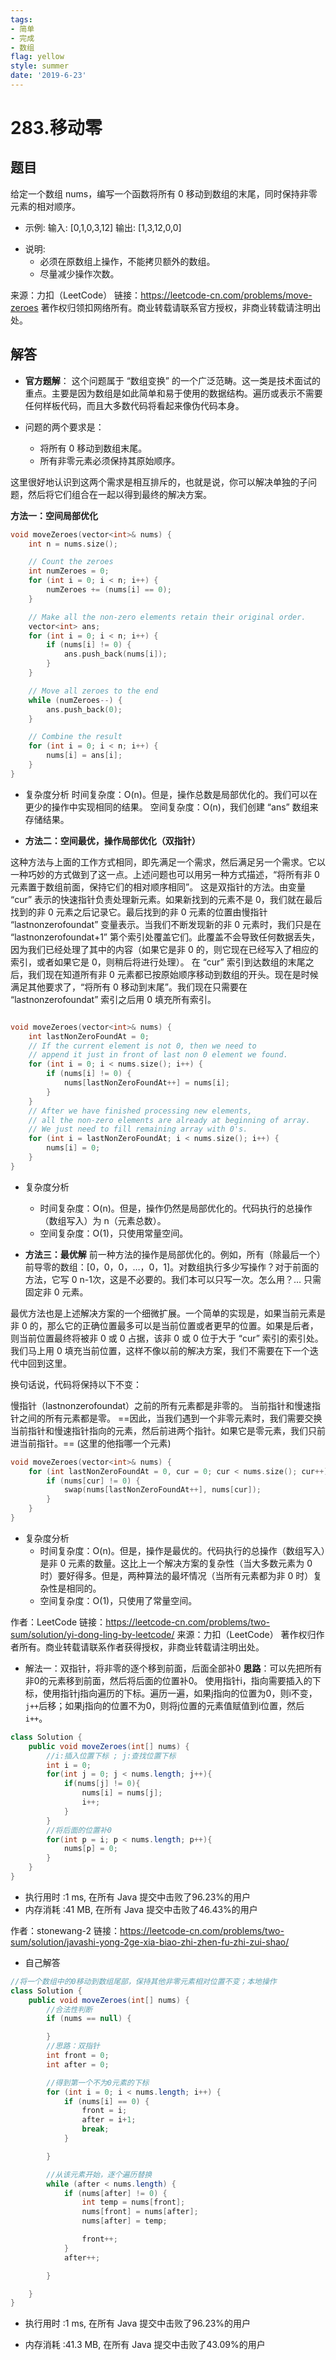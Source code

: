 ```yaml
---
tags: 
- 简单
- 完成
- 数组
flag: yellow
style: summer
date: '2019-6-23'
---
```



# 283.移动零

## 题目


给定一个数组 nums，编写一个函数将所有 0 移动到数组的末尾，同时保持非零元素的相对顺序。

- 示例:
输入: [0,1,0,3,12]
输出: [1,3,12,0,0]

* 说明:
  * 必须在原数组上操作，不能拷贝额外的数组。
  * 尽量减少操作次数。

来源：力扣（LeetCode）
链接：https://leetcode-cn.com/problems/move-zeroes
著作权归领扣网络所有。商业转载请联系官方授权，非商业转载请注明出处。



## 解答

- **官方题解**：
这个问题属于 “数组变换” 的一个广泛范畴。这一类是技术面试的重点。主要是因为数组是如此简单和易于使用的数据结构。遍历或表示不需要任何样板代码，而且大多数代码将看起来像伪代码本身。

- 问题的两个要求是：
  - 将所有 0 移动到数组末尾。
  - 所有非零元素必须保持其原始顺序。
  
这里很好地认识到这两个需求是相互排斥的，也就是说，你可以解决单独的子问题，然后将它们组合在一起以得到最终的解决方案。

**方法一：空间局部优化**
```cpp
void moveZeroes(vector<int>& nums) {
    int n = nums.size();

    // Count the zeroes
    int numZeroes = 0;
    for (int i = 0; i < n; i++) {
        numZeroes += (nums[i] == 0);
    }

    // Make all the non-zero elements retain their original order.
    vector<int> ans;
    for (int i = 0; i < n; i++) {
        if (nums[i] != 0) {
            ans.push_back(nums[i]);
        }
    }

    // Move all zeroes to the end
    while (numZeroes--) {
        ans.push_back(0);
    }

    // Combine the result
    for (int i = 0; i < n; i++) {
        nums[i] = ans[i];
    }
}
```

- 复杂度分析
时间复杂度：O(n)。但是，操作总数是局部优化的。我们可以在更少的操作中实现相同的结果。
空间复杂度：O(n)，我们创建 “ans” 数组来存储结果。



- **方法二：空间最优，操作局部优化（双指针）**

这种方法与上面的工作方式相同，即先满足一个需求，然后满足另一个需求。它以一种巧妙的方式做到了这一点。上述问题也可以用另一种方式描述，“将所有非 0 元素置于数组前面，保持它们的相对顺序相同”。
这是双指针的方法。由变量 “cur” 表示的快速指针负责处理新元素。如果新找到的元素不是 0，我们就在最后找到的非 0 元素之后记录它。最后找到的非 0 元素的位置由慢指针 “lastnonzerofoundat” 变量表示。当我们不断发现新的非 0 元素时，我们只是在 “lastnonzerofoundat+1” 第个索引处覆盖它们。此覆盖不会导致任何数据丢失，因为我们已经处理了其中的内容（如果它是非 0 的，则它现在已经写入了相应的索引，或者如果它是 0，则稍后将进行处理）。
在 “cur” 索引到达数组的末尾之后，我们现在知道所有非 0 元素都已按原始顺序移动到数组的开头。现在是时候满足其他要求了，“将所有 0 移动到末尾”。我们现在只需要在 “lastnonzerofoundat” 索引之后用 0 填充所有索引。
```cpp

void moveZeroes(vector<int>& nums) {
    int lastNonZeroFoundAt = 0;
    // If the current element is not 0, then we need to
    // append it just in front of last non 0 element we found. 
    for (int i = 0; i < nums.size(); i++) {
        if (nums[i] != 0) {
            nums[lastNonZeroFoundAt++] = nums[i];
        }
    }
    // After we have finished processing new elements,
    // all the non-zero elements are already at beginning of array.
    // We just need to fill remaining array with 0's.
    for (int i = lastNonZeroFoundAt; i < nums.size(); i++) {
        nums[i] = 0;
    }
}

```

- 复杂度分析

  * 时间复杂度：O(n)。但是，操作仍然是局部优化的。代码执行的总操作（数组写入）为 n（元素总数）。
  * 空间复杂度：O(1)，只使用常量空间。



- **方法三：最优解**
前一种方法的操作是局部优化的。例如，所有（除最后一个）前导零的数组：[0，0，0，…，0，1]。对数组执行多少写操作？对于前面的方法，它写 0 n-1次，这是不必要的。我们本可以只写一次。怎么用？… 只需固定非 0 元素。

最优方法也是上述解决方案的一个细微扩展。一个简单的实现是，如果当前元素是非 0 的，那么它的正确位置最多可以是当前位置或者更早的位置。如果是后者，则当前位置最终将被非 0 或 0 占据，该非 0 或 0 位于大于 “cur” 索引的索引处。我们马上用 0 填充当前位置，这样不像以前的解决方案，我们不需要在下一个迭代中回到这里。

换句话说，代码将保持以下不变：

慢指针（lastnonzerofoundat）之前的所有元素都是非零的。
当前指针和慢速指针之间的所有元素都是零。
==因此，当我们遇到一个非零元素时，我们需要交换当前指针和慢速指针指向的元素，然后前进两个指针。如果它是零元素，我们只前进当前指针。== (这里的他指哪一个元素)
```cpp
void moveZeroes(vector<int>& nums) {
    for (int lastNonZeroFoundAt = 0, cur = 0; cur < nums.size(); cur++) {
        if (nums[cur] != 0) {
            swap(nums[lastNonZeroFoundAt++], nums[cur]);
        }
    }
}

```

- 复杂度分析
  - 时间复杂度：O(n)。但是，操作是最优的。代码执行的总操作（数组写入）是非 0 元素的数量。这比上一个解决方案的复杂性（当大多数元素为 0 时）要好得多。但是，两种算法的最坏情况（当所有元素都为非 0 时）复杂性是相同的。
  - 空间复杂度：O(1)，只使用了常量空间。

作者：LeetCode
链接：https://leetcode-cn.com/problems/two-sum/solution/yi-dong-ling-by-leetcode/
来源：力扣（LeetCode）
著作权归作者所有。商业转载请联系作者获得授权，非商业转载请注明出处。







- 解法一：双指针，将非零的逐个移到前面，后面全部补0
**思路**：可以先把所有非0的元素移到前面，然后将后面的位置补0。 使用指针i，指向需要插入的下标，使用指针j指向遍历的下标。遍历一遍，如果j指向的位置为0，则i不变，`j++`后移；如果j指向的位置不为0，则将j位置的元素值赋值到i位置，然后`i++`。
```java
class Solution {
    public void moveZeroes(int[] nums) {
        //i:插入位置下标 ; j:查找位置下标
        int i = 0; 
        for(int j = 0; j < nums.length; j++){
            if(nums[j] != 0){
                nums[i] = nums[j];
                i++;
            }
        }
        //将后面的位置补0
        for(int p = i; p < nums.length; p++){
            nums[p] = 0;
        }
    }
}
```

- 执行用时 :1 ms, 在所有 Java 提交中击败了96.23%的用户
- 内存消耗 :41 MB, 在所有 Java 提交中击败了46.43%的用户

作者：stonewang-2
链接：https://leetcode-cn.com/problems/two-sum/solution/javashi-yong-2ge-xia-biao-zhi-zhen-fu-zhi-zui-shao/




- 自己解答

```java
//将一个数组中的0移动到数组尾部，保持其他非零元素相对位置不变；本地操作
class Solution {
    public void moveZeroes(int[] nums) {
        //合法性判断
        if (nums == null) {

        }
        //思路：双指针
        int front = 0;
        int after = 0;

        //得到第一个不为0元素的下标
        for (int i = 0; i < nums.length; i++) {
            if (nums[i] == 0) {
                front = i;
                after = i+1;
                break;
            }

        }

        //从该元素开始，逐个遍历替换
        while (after < nums.length) {            
            if (nums[after] != 0) {
                int temp = nums[front];
                nums[front] = nums[after];
                nums[after] = temp;

                front++;
            }
            after++;

        }

    }
}
```

- 执行用时 :1 ms, 在所有 Java 提交中击败了96.23%的用户

- 内存消耗 :41.3 MB, 在所有 Java 提交中击败了43.09%的用户


